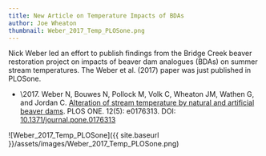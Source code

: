 ```yaml
---
title: New Article on Temperature Impacts of BDAs
author: Joe Wheaton
thumbnail: Weber_2017_Temp_PLOSone.png
---
```


Nick Weber led an effort to publish findings from the Bridge Creek beaver restoration project on impacts of beaver dam analogues (BDAs) on summer stream temperatures. The Weber et al. (2017) paper was just published in PLOSone.



- \2017. Weber N, Bouwes N, Pollock M, Volk C,  Wheaton JM, Wathen G, and Jordan C. [Alteration of stream temperature by natural and artificial beaver dams](https://www.researchgate.net/publication/316995139_Alteration_of_stream_temperature_by_natural_and_artificial_beaver_dams). PLOS ONE. 12(5): e0176313. DOI: [10.1371/journal.pone.0176313](http://dx.doi.org/10.1371/journal.pone.0176313)

![Weber_2017_Temp_PLOSone]({{ site.baseurl }}/assets/images/Weber_2017_Temp_PLOSone.png)